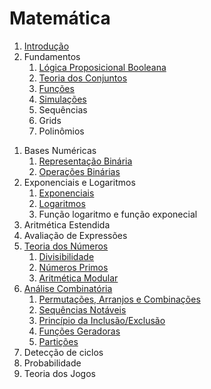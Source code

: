 Matemática
==========

1. [Introdução](slides/intro/intro.pdf)
1. Fundamentos
    1. [Lógica Proposicional Booleana](slides/logica_booleana/logica_booleana.pdf)
    1. [Teoria dos Conjuntos](slides/teoria_dos_conjutos/teoria_dos_conjuntos.pdf)
    1. [Funções](slides/funcoes/funcoes.pdf)
    1. [Simulações](slides/simulacoes/simulacoes.pdf)
    1. Sequências
    1. Grids
    1. Polinômios
<!-- Algoritmo de Horner -->
1. Bases Numéricas
    1. [Representação Binária](slides/representacao_binaria/representacao_binaria.pdf)
    1. [Operações Binárias](slides/BIT-2/BIT-2.pdf)
1. Exponenciais e Logaritmos
    1. [Exponenciais](slides/exponenciais/exponenciais.pdf)
    1. [Logaritmos](slides/logaritmos/logaritmos.pdf)
    1. Função logaritmo e função exponecial
1. Aritmética Estendida
1. Avaliação de Expressões
1. [Teoria dos Números](text/Teoria_dos_Numeros.md)
    1. [Divisibilidade](text/Divisibilidade.md)
    1. [Números Primos](text/Primalidade.md)
    1. [Aritmética Modular](text/Aritmetica_Modular.md)
1. [Análise Combinatória](text/Combinatoria.md)
    1. [Permutações, Arranjos e Combinações](text/Permutacoes.md)
    1. [Sequências Notáveis](text/Sequencias_Notaveis.md)
    1. [Princípio da Inclusão/Exclusão](text/Inclusao_Exclusao.md)
    1. [Funções Geradoras](text/Funcoes_Geradoras.md)
    1. [Partições](text/Particoes.md)
1. Detecção de ciclos
1. Probabilidade
1. Teoria dos Jogos

